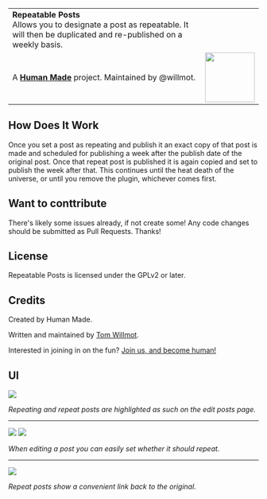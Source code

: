<table width="100%">
	<tr>
		<td align="left" width="70">
			<strong>Repeatable Posts</strong><br />
			Allows you to designate a post as repeatable. It will then be duplicated and re-published on a weekly basis.
		</td>
		<td align="right" width="20%">
		</td>
	</tr>
	<tr>
		<td>
			A <strong><a href="https://hmn.md/">Human Made</a></strong> project. Maintained by @willmot.
		</td>
		<td align="center">
			<img src="https://hmn.md/content/themes/hmnmd/assets/images/hm-logo.svg" width="100" />
		</td>
	</tr>
</table>

## How Does It Work

Once you set a post as repeating and publish it an exact copy of that post is made and scheduled for publishing a week after the publish date of the original post. Once that repeat post is published it is again copied and set to publish the week after that. This continues until the heat death of the universe, or until you remove the plugin, whichever comes first.

## Want to conttribute

There's likely some issues already, if not create some! Any code changes should be submitted as Pull Requests. Thanks!

## License
Repeatable Posts is licensed under the GPLv2 or later.

## Credits
Created by Human Made.

Written and maintained by [Tom Willmot](https://github.com/willmot).

Interested in joining in on the fun? [Join us, and become human!](https://hmn.md/is/hiring/)

## UI

<img src="https://hmn.imgix.net/humanmade-production/uploads/2015/10/Screen-Shot-2015-10-01-at-16.15.37.png" />

_Repeating and repeat posts are highlighted as such on the edit posts page._

-------

<img src="https://hmn.imgix.net/humanmade-production/uploads/2015/10/Screen-Shot-2015-10-01-at-16.13.50.png" />
<img src="https://hmn.imgix.net/humanmade-production/uploads/2015/10/Screen-Shot-2015-10-01-at-16.13.46.png" />

_When editing a post you can easily set whether it should repeat._

-------

<img src="https://hmn.imgix.net/humanmade-production/uploads/2015/10/Screen-Shot-2015-10-01-at-16.13.28.png" />

_Repeat posts show a convenient link back to the original._
